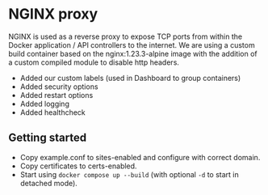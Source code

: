 # NGINX proxy
NGINX is used as a reverse proxy to expose TCP ports from within the Docker application / API controllers to the internet. We are using a custom build container based on the nginx:1.23.3-alpine image with the addition of a custom compiled module to disable http headers.

- Added our custom labels (used in Dashboard to group containers)
- Added security options
- Added restart options
- Added logging
- Added healthcheck

## Getting started

- Copy example.conf to sites-enabled and configure with correct domain.
- Copy certificates to certs-enabled.
- Start using ```docker compose up --build``` (with optional ```-d``` to start in detached mode).


